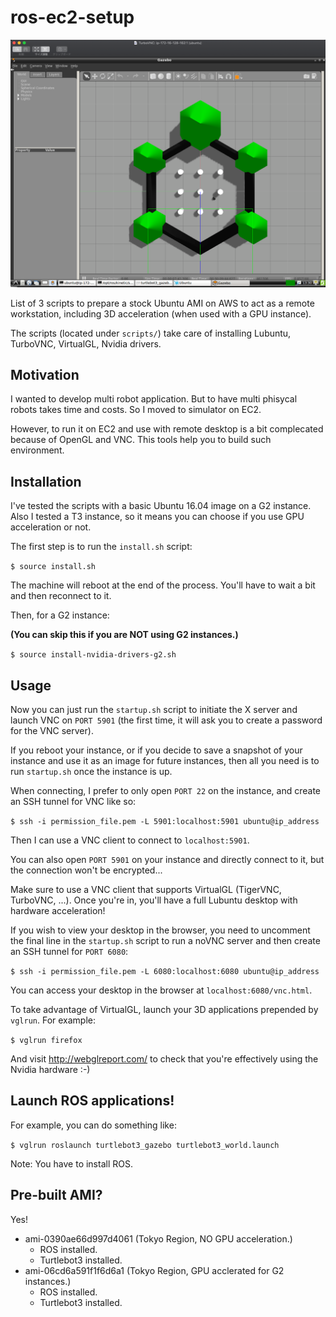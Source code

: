 # ros-ec2-setup
<img src="images/screenshot.png" width="600"/>

List of 3 scripts to prepare a stock Ubuntu AMI on AWS to act as a remote workstation, including 3D
 acceleration (when used with a GPU instance). 

The scripts (located under `scripts/`) take care of installing Lubuntu, TurboVNC, VirtualGL, Nvidia
drivers.

## Motivation

I wanted to develop multi robot application. But to have multi phisycal robots takes time and costs. So I moved to simulator on EC2.

However, to run it on EC2 and use with remote desktop is a bit complecated because of OpenGL and VNC. This tools help you to build such environment.

## Installation

I've tested the scripts with a basic Ubuntu 16.04 image on a G2 instance. Also I tested a T3 instance, so it means you can choose if you use GPU acceleration or not.

The first step is to run the `install.sh` script:

`$ source install.sh`

The machine will reboot at the end of the process. You'll have to wait a bit and then reconnect to it.

Then, for a G2 instance:

**(You can skip this if you are NOT using G2 instances.)**

`$ source install-nvidia-drivers-g2.sh`

## Usage

Now you can just run the `startup.sh` script to initiate the X server and launch VNC on `PORT 5901`
(the first time, it will ask you to create a password for the VNC server).

If you reboot your instance, or if you decide to save a snapshot of your instance and use it as an
image for future instances, then all you need is to run `startup.sh` once the instance is up.

When connecting, I prefer to only open `PORT 22` on the instance, and create an SSH tunnel for VNC
like so:

`$ ssh -i permission_file.pem -L 5901:localhost:5901 ubuntu@ip_address`

Then I can use a VNC client to connect to `localhost:5901`.

You can also open `PORT 5901` on your instance and directly connect to it, but the connection won't
be encrypted...

Make sure to use a VNC client that supports VirtualGL (TigerVNC, TurboVNC, ...). Once you're in, you'll
have a full Lubuntu desktop with hardware acceleration!

If you wish to view your desktop in the browser, you need to uncomment the final line in the `startup.sh`
script to run a noVNC server and then create an SSH tunnel for `PORT 6080`:

`$ ssh -i permission_file.pem -L 6080:localhost:6080 ubuntu@ip_address`

You can access your desktop in the browser at `localhost:6080/vnc.html`.

To take advantage of VirtualGL, launch your 3D applications prepended by `vglrun`. For example:

`$ vglrun firefox`

And visit http://webglreport.com/ to check that you're effectively using the Nvidia hardware :-)


## Launch ROS applications!

For example, you can do something like:

`$ vglrun roslaunch turtlebot3_gazebo turtlebot3_world.launch`

Note: You have to install ROS.

## Pre-built AMI?

Yes!

- ami-0390ae66d997d4061 (Tokyo Region, NO GPU acceleration.)
  - ROS installed.
  - Turtlebot3 installed.
- ami-06cd6a591f1f6d6a1 (Tokyo Region, GPU acclerated for G2 instances.)
  - ROS installed.
  - Turtlebot3 installed.